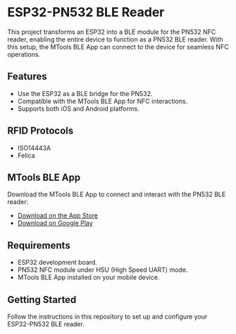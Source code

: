 # ESP32-PN532 BLE Reader

This project transforms an ESP32 into a BLE module for the PN532 NFC reader, enabling the entire device to function as a PN532 BLE reader. With this setup, the MTools BLE App can connect to the device for seamless NFC operations.

## Features
- Use the ESP32 as a BLE bridge for the PN532.
- Compatible with the MTools BLE App for NFC interactions.
- Supports both iOS and Android platforms.

## RFID Protocols
- ISO14443A
- Felica

## MTools BLE App
Download the MTools BLE App to connect and interact with the PN532 BLE reader:

- [Download on the App Store](https://apps.apple.com/hk/app/mtools-ble-rfid-reader/id1531345398)
- [Download on Google Play](https://play.google.com/store/apps/details?id=com.mtoolstec.mtoolsLite)

## Requirements
- ESP32 development board.
- PN532 NFC module under HSU (High Speed UART) mode.
- MTools BLE App installed on your mobile device.

## Getting Started
Follow the instructions in this repository to set up and configure your ESP32-PN532 BLE reader.
